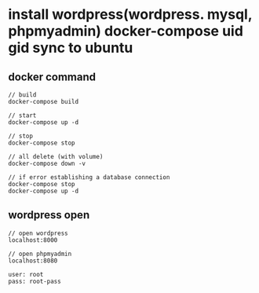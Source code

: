 # install wordpress(wordpress. mysql, phpmyadmin) docker-compose uid gid sync to ubuntu

## docker command

```shell
// build
docker-compose build

// start
docker-compose up -d

// stop
docker-compose stop

// all delete (with volume)
docker-compose down -v

// if error establishing a database connection
docker-compose stop
docker-compose up -d
```

## wordpress open

```shell
// open wordpress
localhost:8000

// open phpmyadmin
localhost:8080

user: root
pass: root-pass

```
